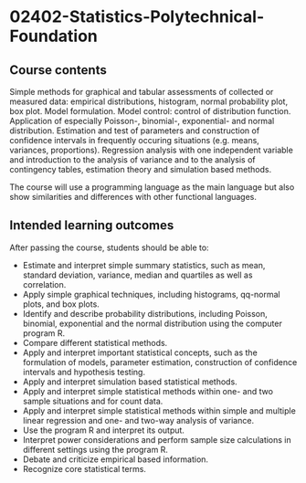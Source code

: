 # 02402-Statistics-Polytechnical-Foundation

## Course contents
Simple methods for graphical and tabular assessments of collected or measured data: empirical distributions, histogram, normal probability plot, box plot. Model formulation. Model control: control of distribution function. Application of especially Poisson-, binomial-, exponential- and normal distribution. Estimation and test of parameters and construction of confidence intervals in frequently occuring situations (e.g. means, variances, proportions). Regression analysis with one independent variable and introduction to the analysis of variance and to the analysis of contingency tables, estimation theory and simulation based methods.

The course will use a programming language as the main language but also show similarities and differences with other functional languages.

## Intended learning outcomes

After passing the course, students should be able to:

* Estimate and interpret simple summary statistics, such as mean, standard deviation, variance, median and quartiles as well as correlation.
* Apply simple graphical techniques, including histograms, qq-normal plots, and box plots.
* Identify and describe probability distributions, including Poisson, binomial, exponential and the normal distribution using the computer program R.
* Compare different statistical methods.
* Apply and interpret important statistical concepts, such as the formulation of models, parameter estimation, construction of confidence intervals and hypothesis testing.
* Apply and interpret simulation based statistical methods.
* Apply and interpret simple statistical methods within one- and two sample situations and for count data.
* Apply and interpret simple statistical methods within simple and multiple linear regression and one- and two-way analysis of variance.
* Use the program R and interpret its output.
* Interpret power considerations and perform sample size calculations in different settings using the program R.
* Debate and criticize empirical based information.
* Recognize core statistical terms.
